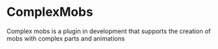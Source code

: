 # ComplexMobs
 Complex mobs is a plugin in development that supports the creation of mobs with complex parts and animations
